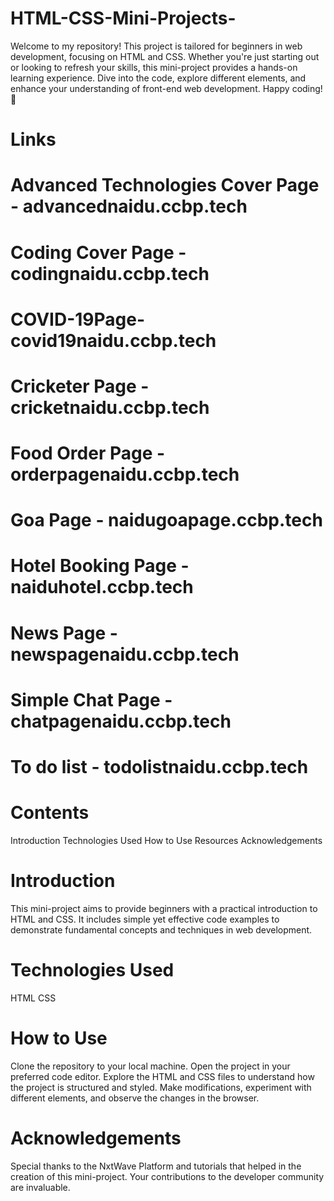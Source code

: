 # HTML-CSS-Mini-Projects-
Welcome to my repository! This project is tailored for beginners in web development, focusing on HTML and CSS. Whether you're just starting out or looking to refresh your skills, this mini-project provides a hands-on learning experience. Dive into the code, explore different elements, and enhance your understanding of front-end web development. Happy coding! 🚀

# Links
# Advanced Technologies Cover Page - advancednaidu.ccbp.tech
# Coding Cover Page - codingnaidu.ccbp.tech
# COVID-19Page- covid19naidu.ccbp.tech
# Cricketer Page - cricketnaidu.ccbp.tech
# Food Order Page - orderpagenaidu.ccbp.tech
# Goa Page - naidugoapage.ccbp.tech
# Hotel Booking Page - naiduhotel.ccbp.tech
# News Page - newspagenaidu.ccbp.tech
# Simple Chat Page - chatpagenaidu.ccbp.tech
# To do list - todolistnaidu.ccbp.tech

# Contents
 Introduction
 Technologies Used
 How to Use
 Resources
 Acknowledgements
# Introduction
This mini-project aims to provide beginners with a practical introduction to HTML and CSS. It includes simple yet effective code examples to demonstrate fundamental concepts and techniques in web development.

# Technologies Used
HTML
CSS
# How to Use
Clone the repository to your local machine.
Open the project in your preferred code editor.
Explore the HTML and CSS files to understand how the project is structured and styled.
Make modifications, experiment with different elements, and observe the changes in the browser.

# Acknowledgements
Special thanks to the NxtWave Platform and tutorials that helped in the creation of this mini-project. Your contributions to the developer community are invaluable.





